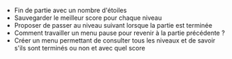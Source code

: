 * Fin de partie avec un nombre d'étoiles
* Sauvegarder le meilleur score pour chaque niveau
* Proposer de passer au niveau suivant lorsque la partie est terminée
* Comment travailler un menu pause pour revenir à la partie précédente ?
* Créer un menu permettant de consulter tous les niveaux et de savoir s'ils sont terminés ou non et avec quel score
